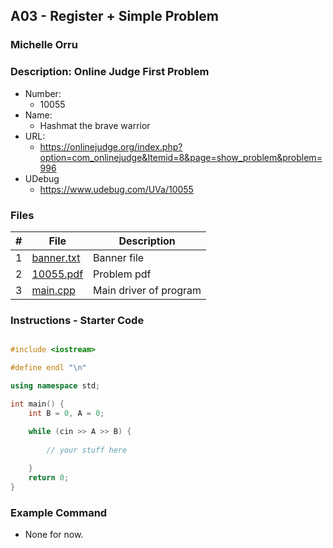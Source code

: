 ## A03 - Register + Simple Problem
### Michelle Orru
### Description: Online Judge First Problem

- Number:
  - 10055 
- Name:
  - Hashmat the brave warrior
- URL:
  - https://onlinejudge.org/index.php?option=com_onlinejudge&Itemid=8&page=show_problem&problem=996
- UDebug
  - https://www.udebug.com/UVa/10055

### Files

|   #   | File     | Description                      |
| :---: | -------- | -------------------------------- |
|   1   | [banner.txt](https://github.com/michelle083/4883_ProgTech_Michelle/blob/main/Assignments/P10055/banner.txt) | Banner file  |
|   2   | [10055.pdf](https://github.com/michelle083/4883_ProgTech_Michelle/blob/main/Assignments/P10055/Problem%2010055.pdf) |  Problem pdf  |
|   3   | [main.cpp](https://github.com/michelle083/4883_ProgTech_Michelle/blob/main/Assignments/P10055/main.cpp) | Main driver of program |


### Instructions - Starter Code

```cpp

#include <iostream>

#define endl "\n"

using namespace std;

int main() {
    int B = 0, A = 0;
    
    while (cin >> A >> B) {
        
        // your stuff here

    }
    return 0;
}
```


### Example Command

- None for now. 
